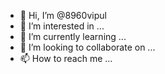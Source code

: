 - 👋 Hi, I’m @8960vipul
- 👀 I’m interested in ...
- 🌱 I’m currently learning ...
- 💞️ I’m looking to collaborate on ...
- 📫 How to reach me ...

<!---
8960vipul/8960vipul is a ✨ special ✨ repository because its `README.md` (this file) appears on your GitHub profile.
You can click the Preview link to take a look at your changes.
--->
